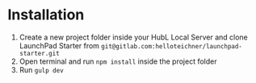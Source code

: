 # Installation
1. Create a new project folder inside your HubL Local Server and clone LaunchPad Starter from `git@gitlab.com:helloteichner/launchpad-starter.git`
2. Open terminal and run `npm install` inside the project folder
3. Run `gulp dev`
